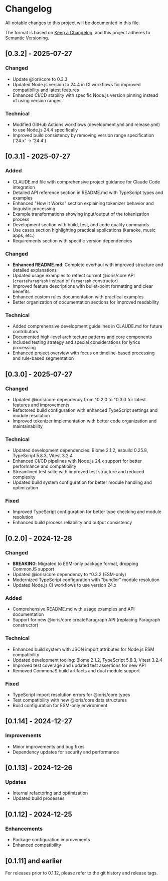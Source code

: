 # Changelog

All notable changes to this project will be documented in this file.

The format is based on [Keep a Changelog](https://keepachangelog.com/en/1.0.0/),
and this project adheres to [Semantic Versioning](https://semver.org/spec/v2.0.0.html).

## [0.3.2] - 2025-07-27

### Changed

- Update @iori/core to 0.3.3
- Updated Node.js version to 24.4 in CI workflows for improved compatibility and latest features
- Enhanced CI/CD stability with specific Node.js version pinning instead of using version ranges

### Technical

- Modified GitHub Actions workflows (development.yml and release.yml) to use Node.js 24.4 specifically
- Improved build consistency by removing version range specification ('24.x' → '24.4')

## [0.3.1] - 2025-07-27

### Added

- CLAUDE.md file with comprehensive project guidance for Claude Code integration
- Detailed API reference section in README.md with TypeScript types and examples
- Enhanced "How It Works" section explaining tokenizer behavior and linguistic processing
- Example transformations showing input/output of the tokenization process
- Development section with build, test, and code quality commands
- Use cases section highlighting practical applications (karaoke, music apps, etc.)
- Requirements section with specific version dependencies

### Changed

- **Enhanced README.md**: Complete overhaul with improved structure and detailed explanations
- Updated usage examples to reflect current @ioris/core API (`createParagraph` instead of `Paragraph` constructor)
- Improved feature descriptions with bullet-point formatting and clear benefits
- Enhanced custom rules documentation with practical examples
- Better organization of documentation sections for improved readability

### Technical

- Added comprehensive development guidelines in CLAUDE.md for future contributors
- Documented high-level architecture patterns and core components
- Included testing strategy and special considerations for lyrics processing
- Enhanced project overview with focus on timeline-based processing and rule-based segmentation

## [0.3.0] - 2025-07-27

### Changed

- Updated @ioris/core dependency from ^0.2.0 to ^0.3.0 for latest features and improvements
- Refactored build configuration with enhanced TypeScript settings and module resolution
- Improved tokenizer implementation with better code organization and maintainability

### Technical

- Updated development dependencies: Biome 2.1.2, esbuild 0.25.8, TypeScript 5.8.3, Vitest 3.2.4
- Enhanced CI/CD pipelines with Node.js 24.x support for better performance and compatibility
- Streamlined test suite with improved test structure and reduced complexity
- Updated build system configuration for better module handling and optimization

### Fixed

- Improved TypeScript configuration for better type checking and module resolution
- Enhanced build process reliability and output consistency

## [0.2.0] - 2024-12-28

### Changed

- **BREAKING**: Migrated to ESM-only package format, dropping CommonJS support
- Updated @ioris/core dependency to ^0.3.2 (ESM-only)
- Modernized TypeScript configuration with "bundler" module resolution
- Updated Node.js CI workflows to use version 24.x

### Added

- Comprehensive README.md with usage examples and API documentation
- Support for new @ioris/core createParagraph API (replacing Paragraph constructor)

### Technical

- Enhanced build system with JSON import attributes for Node.js ESM compatibility
- Updated development tooling: Biome 2.1.2, TypeScript 5.8.3, Vitest 3.2.4
- Improved test coverage and updated test assertions for new API
- Removed CommonJS build artifacts and dual module support

### Fixed

- TypeScript import resolution errors for @ioris/core types
- Test compatibility with new @ioris/core data structures
- Build configuration for ESM-only environment

## [0.1.14] - 2024-12-27

### Improvements

- Minor improvements and bug fixes
- Dependency updates for security and performance

## [0.1.13] - 2024-12-26

### Updates

- Internal refactoring and optimization
- Updated build processes

## [0.1.12] - 2024-12-25

### Enhancements

- Package configuration improvements
- Enhanced compatibility

## [0.1.11] and earlier

For releases prior to 0.1.12, please refer to the git history and release tags.

